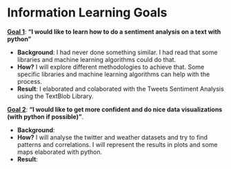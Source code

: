 # Information Learning Goals

[**Goal 1**](https://github.com/gerardathletics/SmartEnvironments-PersonalPortfolio/tree/master/Information/Goal-1): **“I would like to learn how to do a sentiment analysis on a text with python”** 
  * **Background**: I had never done something similar. I had read that some libraries and machine learning algorithms could do that. 
  * **How?** I will explore different methodologies to achieve that. Some specific libraries and machine learning algorithms can help with the process.
  * **Result**: I elaborated and colaborated with the Tweets Sentiment Analysis using the TextBlob Library. 

[**Goal 2**](https://github.com/gerardathletics/SmartEnvironments-PersonalPortfolio/tree/master/Information/Goal-2): **“I would like to get more confident and do nice data visualizations (with python if possible)”**. 
 * **Background**: 
 * **How?** I will analyse the twitter and weather datasets and try to find patterns and correlations. I will represent the results in plots and some maps elaborated with python.
 * **Result**:
